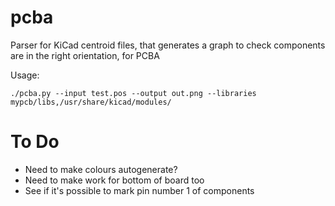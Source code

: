 # pcba

Parser for KiCad centroid files, that generates a graph to check components are in the right orientation, for PCBA

Usage:

```
./pcba.py --input test.pos --output out.png --libraries mypcb/libs,/usr/share/kicad/modules/
```

# To Do

* Need to make colours autogenerate?
* Need to make work for bottom of board too
* See if it's possible to mark pin number 1 of components
